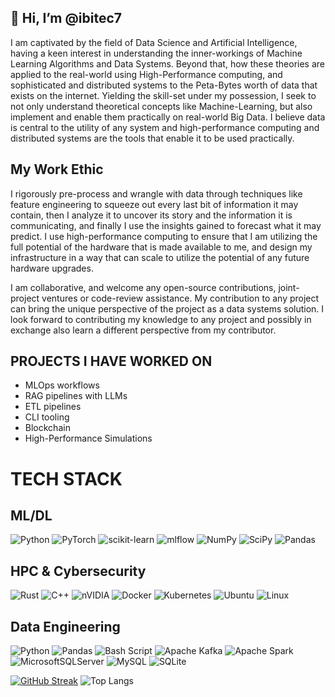 ## 👋 Hi, I’m @ibitec7
I am captivated by the field of Data Science and Artificial Intelligence, having a keen interest in understanding the inner-workings of Machine Learning Algorithms and Data Systems. Beyond that, how these theories are applied to the real-world using High-Performance computing, and sophisticated and distributed systems to the Peta-Bytes worth of data that exists on the internet. Yielding the skill-set under my possession, I seek to not only understand theoretical concepts like Machine-Learning, but also implement and enable them practically on real-world Big Data. I believe data is central to the utility of any system and high-performance computing and distributed systems are the tools that enable it to be used practically.

## My Work Ethic
I rigorously pre-process and wrangle with data through techniques like feature engineering to squeeze out every last bit of information it may contain, then I analyze it to uncover its story and the information it is communicating, and finally I use the insights gained to forecast what it may predict. I use high-performance computing to ensure that I am utilizing the full potential of the hardware that is made available to me, and design my infrastructure in a way that can scale to utilize the potential of any future hardware upgrades.

I am collaborative, and welcome any open-source contributions, joint-project ventures or code-review assistance. My contribution to any project can bring the unique perspective of the project as a data systems solution. I look forward to contributing my knowledge to any project and possibly in exchange also learn a different perspective from my contributor. 

  ## PROJECTS I HAVE WORKED ON
  - MLOps workflows
  - RAG pipelines with LLMs
  - ETL pipelines
  - CLI tooling
  - Blockchain
  - High-Performance Simulations

  # TECH STACK
  ## ML/DL
  ![Python](https://img.shields.io/badge/python-3670A0?style=for-the-badge&logo=python&logoColor=ffdd54)
  ![PyTorch](https://img.shields.io/badge/PyTorch-%23EE4C2C.svg?style=for-the-badge&logo=PyTorch&logoColor=white)
  ![scikit-learn](https://img.shields.io/badge/scikit--learn-%23F7931E.svg?style=for-the-badge&logo=scikit-learn&logoColor=white)
  ![mlflow](https://img.shields.io/badge/mlflow-%23d9ead3.svg?style=for-the-badge&logo=mlflow&logoColor=blue)
  ![NumPy](https://img.shields.io/badge/numpy-%23013243.svg?style=for-the-badge&logo=numpy&logoColor=white)
  ![SciPy](https://img.shields.io/badge/SciPy-%230C55A5.svg?style=for-the-badge&logo=scipy&logoColor=%white)
  ![Pandas](https://img.shields.io/badge/pandas-%23150458.svg?style=for-the-badge&logo=pandas&logoColor=white)
  

  ## HPC & Cybersecurity
  ![Rust](https://img.shields.io/badge/rust-%23000000.svg?style=for-the-badge&logo=rust&logoColor=white)
  ![C++](https://img.shields.io/badge/c++-%2300599C.svg?style=for-the-badge&logo=c%2B%2B&logoColor=white)
  ![nVIDIA](https://img.shields.io/badge/cuda-000000.svg?style=for-the-badge&logo=nVIDIA&logoColor=green)
  ![Docker](https://img.shields.io/badge/docker-%230db7ed.svg?style=for-the-badge&logo=docker&logoColor=white)
  ![Kubernetes](https://img.shields.io/badge/kubernetes-%23326ce5.svg?style=for-the-badge&logo=kubernetes&logoColor=white)
  ![Ubuntu](https://img.shields.io/badge/Ubuntu-E95420?style=for-the-badge&logo=ubuntu&logoColor=white)
  ![Linux](https://img.shields.io/badge/Linux-FCC624?style=for-the-badge&logo=linux&logoColor=black)

  ## Data Engineering
  ![Python](https://img.shields.io/badge/python-3670A0?style=for-the-badge&logo=python&logoColor=ffdd54)
  ![Pandas](https://img.shields.io/badge/pandas-%23150458.svg?style=for-the-badge&logo=pandas&logoColor=white)
  ![Bash Script](https://img.shields.io/badge/bash_script-%23121011.svg?style=for-the-badge&logo=gnu-bash&logoColor=white)
  ![Apache Kafka](https://img.shields.io/badge/Apache%20Kafka-000?style=for-the-badge&logo=apachekafka)
  ![Apache Spark](https://img.shields.io/badge/Apache%20Spark-FDEE21?style=flat-square&logo=apachespark&logoColor=black)
  ![MicrosoftSQLServer](https://img.shields.io/badge/Microsoft%20SQL%20Server-CC2927?style=for-the-badge&logo=microsoft%20sql%20server&logoColor=white)
  ![MySQL](https://img.shields.io/badge/mysql-4479A1.svg?style=for-the-badge&logo=mysql&logoColor=white)
  ![SQLite](https://img.shields.io/badge/sqlite-%2307405e.svg?style=for-the-badge&logo=sqlite&logoColor=white)
  
  

[![GitHub Streak](https://streak-stats.demolab.com/?user=ibitec7&theme=dark&hide_border=true&background=111111)](https://git.io/streak-stats)
![Top Langs](https://github-readme-stats.vercel.app/api/top-langs/?username=ibitec7&bg_color=111111&border_color=111111&text_color=ffffff&layout=compact&hide=jupyter%20notebook)

<!---
ibitec7/ibitec7 is a ✨ special ✨ repository because its `README.md` (this file) appears on your GitHub profile.
You can click the Preview link to take a look at your changes.
--->
